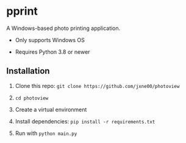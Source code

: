 # pprint

A Windows-based photo printing application.

-   Only supports Windows OS

-   Requires Python 3.8 or newer

## Installation

1. Clone this repo: `git clone https://github.com/jxne00/photoview`

2. `cd photoview`

3. Create a virtual environment

4. Install dependencies: `pip install -r requirements.txt`

5. Run with `python main.py`
